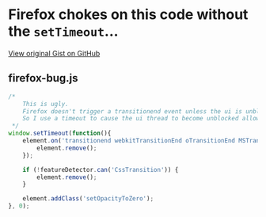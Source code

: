 # Firefox chokes on this code without the `setTimeout`...

[View original Gist on GitHub](https://gist.github.com/Integralist/6105162)

## firefox-bug.js

```javascript
/*
    This is ugly.
    Firefox doesn't trigger a transitionend event unless the ui is unblocked.
    So I use a timeout to cause the ui thread to become unblocked allowing the event code to work.
 */
window.setTimeout(function(){
    element.on('transitionend webkitTransitionEnd oTransitionEnd MSTransitionEnd', function(){
        element.remove();
    });

    if (!featureDetector.can('CssTransition')) {
        element.remove();
    }

    element.addClass('setOpacityToZero');
}, 0);
```


